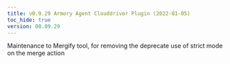 ```yaml
---
title: v0.9.29 Armory Agent Clouddriver Plugin (2022-01-05)
toc_hide: true
version: 00.09.29
---
```


Maintenance to Mergify tool, for removing the deprecate use of strict mode on the merge action
